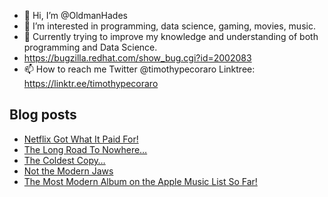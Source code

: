 - 👋 Hi, I’m @OldmanHades
- 👀 I’m interested in programming, data science, gaming, movies, music.
- 🌱 Currently trying to improve my knowledge and understanding of both programming and Data Science.
- https://bugzilla.redhat.com/show_bug.cgi?id=2002083
- 📫 How to reach me Twitter @timothypecoraro
Linktree: https://linktr.ee/timothypecoraro

## Blog posts
<!-- BLOG-POST-LIST:START -->
- [Netflix Got What It Paid For!](https://medium.com/@timothypecoraro/netflix-got-what-it-paid-for-8e8a9751389b?source=rss-5097f5c9b801------2)
- [The Long Road To Nowhere…](https://medium.com/@timothypecoraro/the-long-road-to-nowhere-880ab1bc4ac1?source=rss-5097f5c9b801------2)
- [The Coldest Copy…](https://medium.com/@timothypecoraro/the-coldest-copy-e9fa83f0c2cc?source=rss-5097f5c9b801------2)
- [Not the Modern Jaws](https://medium.com/@timothypecoraro/not-the-modern-jaws-90e019db9781?source=rss-5097f5c9b801------2)
- [The Most Modern Album on the Apple Music List So Far!](https://medium.com/@timothypecoraro/the-most-modern-track-on-the-apple-music-list-so-far-ce03cc683ce7?source=rss-5097f5c9b801------2)
<!-- BLOG-POST-LIST:END -->
